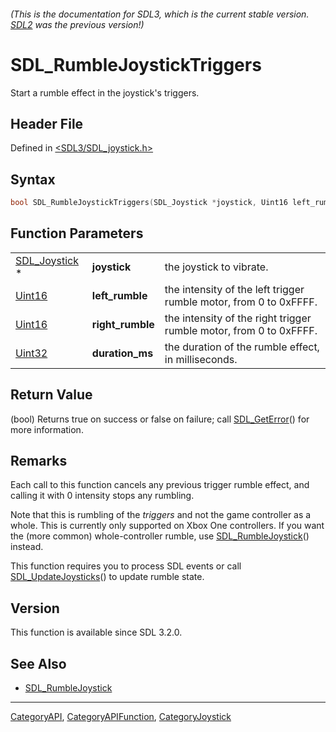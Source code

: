 ###### (This is the documentation for SDL3, which is the current stable version. [SDL2](https://wiki.libsdl.org/SDL2/) was the previous version!)
# SDL_RumbleJoystickTriggers

Start a rumble effect in the joystick's triggers.

## Header File

Defined in [<SDL3/SDL_joystick.h>](https://github.com/libsdl-org/SDL/blob/main/include/SDL3/SDL_joystick.h)

## Syntax

```c
bool SDL_RumbleJoystickTriggers(SDL_Joystick *joystick, Uint16 left_rumble, Uint16 right_rumble, Uint32 duration_ms);
```

## Function Parameters

|                                |                  |                                                                    |
| ------------------------------ | ---------------- | ------------------------------------------------------------------ |
| [SDL_Joystick](SDL_Joystick) * | **joystick**     | the joystick to vibrate.                                           |
| [Uint16](Uint16)               | **left_rumble**  | the intensity of the left trigger rumble motor, from 0 to 0xFFFF.  |
| [Uint16](Uint16)               | **right_rumble** | the intensity of the right trigger rumble motor, from 0 to 0xFFFF. |
| [Uint32](Uint32)               | **duration_ms**  | the duration of the rumble effect, in milliseconds.                |

## Return Value

(bool) Returns true on success or false on failure; call
[SDL_GetError](SDL_GetError)() for more information.

## Remarks

Each call to this function cancels any previous trigger rumble effect, and
calling it with 0 intensity stops any rumbling.

Note that this is rumbling of the _triggers_ and not the game controller as
a whole. This is currently only supported on Xbox One controllers. If you
want the (more common) whole-controller rumble, use
[SDL_RumbleJoystick](SDL_RumbleJoystick)() instead.

This function requires you to process SDL events or call
[SDL_UpdateJoysticks](SDL_UpdateJoysticks)() to update rumble state.

## Version

This function is available since SDL 3.2.0.

## See Also

- [SDL_RumbleJoystick](SDL_RumbleJoystick)

----
[CategoryAPI](CategoryAPI), [CategoryAPIFunction](CategoryAPIFunction), [CategoryJoystick](CategoryJoystick)


